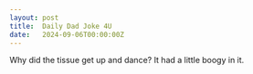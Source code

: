 ```yaml
---
layout: post
title:  Daily Dad Joke 4U
date:   2024-09-06T00:00:00Z
---
```

Why did the tissue get up and dance? It had a little boogy in it.
